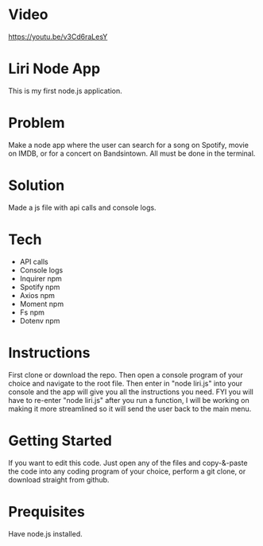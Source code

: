 # Video
https://youtu.be/v3Cd6raLesY

# Liri Node App
This is my first node.js application.

# Problem
Make a node app where the user can search for a song on Spotify, movie on IMDB, or for a concert on Bandsintown. All must be done in the terminal.

# Solution
Made a js file with api calls and console logs.

# Tech
- API calls
- Console logs
- Inquirer npm
- Spotify npm
- Axios npm
- Moment npm
- Fs npm
- Dotenv npm

# Instructions
First clone or download the repo. Then open a console program of your choice and navigate to the root file. Then enter in "node liri.js" into your console and the app will give you all the instructions you need. FYI you will have to re-enter "node liri.js" after you run a function, I will be working on making it more streamlined so it will send the user back to the main menu.

# Getting Started
If you want to edit this code. Just open any of the files and copy-&-paste the code into any coding program of your choice, perform a git clone, or download straight from github.

# Prequisites
Have node.js installed.
